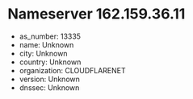 # Nameserver 162.159.36.11

* as_number: 13335
* name: Unknown
* city: Unknown
* country: Unknown
* organization: CLOUDFLARENET
* version: Unknown
* dnssec: Unknown
